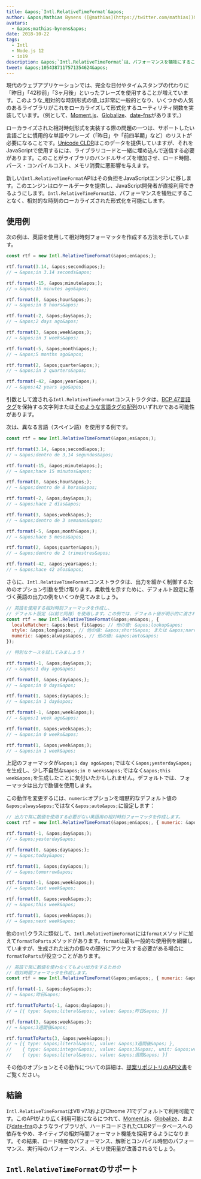 ```yaml
---
title: &apos;`Intl.RelativeTimeFormat`&apos;
author: &apos;Mathias Bynens ([@mathias](https://twitter.com/mathias))&apos;
avatars:
  - &apos;mathias-bynens&apos;
date: 2018-10-22
tags:
  - Intl
  - Node.js 12
  - io19
description: &apos;`Intl.RelativeTimeFormat`は、パフォーマンスを犠牲にすることなく、相対的な時刻のローカライズされた形式化を可能にします。&apos;
tweet: &apos;1054387117571354624&apos;
---
```

現代のウェブアプリケーションでは、完全な日付やタイムスタンプの代わりに「昨日」「42秒前」「3ヶ月後」といったフレーズを使用することが増えています。このような_相対的な時刻形式の値_は非常に一般的となり、いくつかの人気のあるライブラリがこれをローカライズして形式化するユーティリティ関数を実装しています。（例として、[Moment.js](https://momentjs.com/)、[Globalize](https://github.com/globalizejs/globalize)、[date-fns](https://date-fns.org/docs/)があります。）

<!--truncate-->
ローカライズされた相対時刻形式を実装する際の問題の一つは、サポートしたい言語ごとに慣用的な単語やフレーズ（「昨日」や「前四半期」など）のリストが必要になることです。[Unicode CLDR](http://cldr.unicode.org/)はこのデータを提供していますが、それをJavaScriptで使用するには、ライブラリコードと一緒に埋め込んで送信する必要があります。このことがライブラリのバンドルサイズを増加させ、ロード時間、パース・コンパイルコスト、メモリ消費に悪影響を与えます。

新しい`Intl.RelativeTimeFormat`APIはその負担をJavaScriptエンジンに移します。このエンジンはロケールデータを提供し、JavaScript開発者が直接利用できるようにします。`Intl.RelativeTimeFormat`は、パフォーマンスを犠牲にすることなく、相対的な時刻のローカライズされた形式化を可能にします。

## 使用例

次の例は、英語を使用して相対時刻フォーマッタを作成する方法を示しています。

```js
const rtf = new Intl.RelativeTimeFormat(&apos;en&apos;);

rtf.format(3.14, &apos;second&apos;);
// → &apos;in 3.14 seconds&apos;

rtf.format(-15, &apos;minute&apos;);
// → &apos;15 minutes ago&apos;

rtf.format(8, &apos;hour&apos;);
// → &apos;in 8 hours&apos;

rtf.format(-2, &apos;day&apos;);
// → &apos;2 days ago&apos;

rtf.format(3, &apos;week&apos;);
// → &apos;in 3 weeks&apos;

rtf.format(-5, &apos;month&apos;);
// → &apos;5 months ago&apos;

rtf.format(2, &apos;quarter&apos;);
// → &apos;in 2 quarters&apos;

rtf.format(-42, &apos;year&apos;);
// → &apos;42 years ago&apos;
```

引数として渡される`Intl.RelativeTimeFormat`コンストラクタは、[BCP 47言語タグ](https://tools.ietf.org/html/rfc5646)を保持する文字列または[そのような言語タグの配列](https://developer.mozilla.org/en-US/docs/Web/JavaScript/Reference/Global_Objects/Intl#Locale_identification_and_negotiation)のいずれかである可能性があります。

次は、異なる言語（スペイン語）を使用する例です。

```js
const rtf = new Intl.RelativeTimeFormat(&apos;es&apos;);

rtf.format(3.14, &apos;second&apos;);
// → &apos;dentro de 3,14 segundos&apos;

rtf.format(-15, &apos;minute&apos;);
// → &apos;hace 15 minutos&apos;

rtf.format(8, &apos;hour&apos;);
// → &apos;dentro de 8 horas&apos;

rtf.format(-2, &apos;day&apos;);
// → &apos;hace 2 días&apos;

rtf.format(3, &apos;week&apos;);
// → &apos;dentro de 3 semanas&apos;

rtf.format(-5, &apos;month&apos;);
// → &apos;hace 5 meses&apos;

rtf.format(2, &apos;quarter&apos;);
// → &apos;dentro de 2 trimestres&apos;

rtf.format(-42, &apos;year&apos;);
// → &apos;hace 42 años&apos;
```

さらに、`Intl.RelativeTimeFormat`コンストラクタは、出力を細かく制御するためのオプション引数を受け取ります。柔軟性を示すために、デフォルト設定に基づく英語の出力の例をいくつか見てみましょう。

```js
// 英語を使用する相対時刻フォーマッタを作成し、
// デフォルト設定（以前と同様）を使用します。この例では、デフォルト値が明示的に渡されています。
const rtf = new Intl.RelativeTimeFormat(&apos;en&apos;, {
  localeMatcher: &apos;best fit&apos; // 他の値: &apos;lookup&apos;
  style: &apos;long&apos;, // 他の値: &apos;short&apos; または &apos;narrow&apos;
  numeric: &apos;always&apos;, // 他の値: &apos;auto&apos;
});

// 特別なケースを試してみましょう！

rtf.format(-1, &apos;day&apos;);
// → &apos;1 day ago&apos;

rtf.format(0, &apos;day&apos;);
// → &apos;in 0 days&apos;

rtf.format(1, &apos;day&apos;);
// → &apos;in 1 day&apos;

rtf.format(-1, &apos;week&apos;);
// → &apos;1 week ago&apos;

rtf.format(0, &apos;week&apos;);
// → &apos;in 0 weeks&apos;

rtf.format(1, &apos;week&apos;);
// → &apos;in 1 week&apos;
```

上記のフォーマッタが`&apos;1 day ago&apos;`ではなく`&apos;yesterday&apos;`を生成し、少し不自然な`&apos;in 0 weeks&apos;`ではなく`&apos;this week&apos;`を生成したことに気付いたかもしれません。デフォルトでは、フォーマッタは出力で数値を使用します。

この動作を変更するには、`numeric`オプションを暗黙的なデフォルト値の`&apos;always&apos;`ではなく`&apos;auto&apos;`に設定します：

```js
// 出力で常に数値を使用する必要がない英語用の相対時刻フォーマッタを作成します。
const rtf = new Intl.RelativeTimeFormat(&apos;en&apos;, { numeric: &apos;auto&apos; });

rtf.format(-1, &apos;day&apos;);
// → &apos;yesterday&apos;

rtf.format(0, &apos;day&apos;);
// → &apos;today&apos;

rtf.format(1, &apos;day&apos;);
// → &apos;tomorrow&apos;

rtf.format(-1, &apos;week&apos;);
// → &apos;last week&apos;

rtf.format(0, &apos;week&apos;);
// → &apos;this week&apos;

rtf.format(1, &apos;week&apos;);
// → &apos;next week&apos;
```

他の`Intl`クラスに類似して、`Intl.RelativeTimeFormat`には`format`メソッドに加えて`formatToParts`メソッドがあります。`format`は最も一般的な使用例を網羅していますが、生成された出力の個々の部分にアクセスする必要がある場合に`formatToParts`が役立つことがあります。

```js
// 英語で常に数値を使わなくてもよい出力をするための
// 相対時間フォーマッタを作成します。
const rtf = new Intl.RelativeTimeFormat(&apos;en&apos;, { numeric: &apos;auto&apos; });

rtf.format(-1, &apos;day&apos;);
// → &apos;昨日&apos;

rtf.formatToParts(-1, &apos;day&apos;);
// → [{ type: &apos;literal&apos;, value: &apos;昨日&apos; }]

rtf.format(3, &apos;week&apos;);
// → &apos;3週間後&apos;

rtf.formatToParts(3, &apos;week&apos;);
// → [{ type: &apos;literal&apos;, value: &apos;3週間後&apos; },
//    { type: &apos;integer&apos;, value: &apos;3&apos;, unit: &apos;week&apos; },
//    { type: &apos;literal&apos;, value: &apos;週間&apos; }]
```

その他のオプションとその動作についての詳細は、[提案リポジトリのAPI文書](https://github.com/tc39/proposal-intl-relative-time#api)をご覧ください。

## 結論

`Intl.RelativeTimeFormat`はV8 v7.1およびChrome 71でデフォルトで利用可能です。このAPIがより広く利用可能になるにつれて、[Moment.js](https://momentjs.com/)、[Globalize](https://github.com/globalizejs/globalize)、および[date-fns](https://date-fns.org/docs/)のようなライブラリが、ハードコードされたCLDRデータベースへの依存をやめ、ネイティブの相対時間フォーマット機能を採用するようになります。その結果、ロード時間のパフォーマンス、解析とコンパイル時間のパフォーマンス、実行時のパフォーマンス、メモリ使用量が改善されるでしょう。

## `Intl.RelativeTimeFormat`のサポート

<feature-support chrome="71 /blog/v8-release-71#javascript-language-features"
                 firefox="65"
                 safari="14"
                 nodejs="12 https://twitter.com/mathias/status/1120700101637353473"
                 babel="no"></feature-support>
